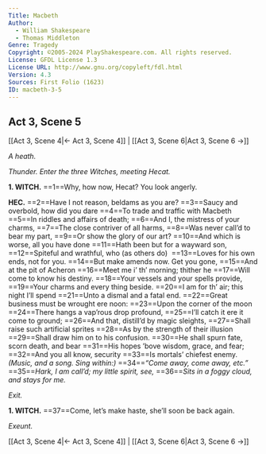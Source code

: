```yaml
---
Title: Macbeth
Author: 
  - William Shakespeare
  - Thomas Middleton
Genre: Tragedy
Copyright: ©2005-2024 PlayShakespeare.com. All rights reserved.
License: GFDL License 1.3
License URL: http://www.gnu.org/copyleft/fdl.html
Version: 4.3
Sources: First Folio (1623)
ID: macbeth-3-5
---
```


## Act 3, Scene 5
[[Act 3, Scene 4|← Act 3, Scene 4]] | [[Act 3, Scene 6|Act 3, Scene 6 →]]

*A heath.*

*Thunder. Enter the three Witches, meeting Hecat.*

**1. WITCH.**
==1==Why, how now, Hecat? You look angerly.

**HEC.**
==2==Have I not reason, beldams as you are?
==3==Saucy and overbold, how did you dare
==4==To trade and traffic with Macbeth
==5==In riddles and affairs of death;
==6==And I, the mistress of your charms,
==7==The close contriver of all harms,
==8==Was never call’d to bear my part,
==9==Or show the glory of our art?
==10==And which is worse, all you have done
==11==Hath been but for a wayward son,
==12==Spiteful and wrathful, who (as others do) 
==13==Loves for his own ends, not for you.
==14==But make amends now. Get you gone,
==15==And at the pit of Acheron
==16==Meet me i’ th’ morning; thither he
==17==Will come to know his destiny.
==18==Your vessels and your spells provide,
==19==Your charms and every thing beside.
==20==I am for th’ air; this night I’ll spend
==21==Unto a dismal and a fatal end.
==22==Great business must be wrought ere noon:
==23==Upon the corner of the moon
==24==There hangs a vap’rous drop profound,
==25==I’ll catch it ere it come to ground;
==26==And that, distill’d by magic sleights,
==27==Shall raise such artificial sprites
==28==As by the strength of their illusion
==29==Shall draw him on to his confusion.
==30==He shall spurn fate, scorn death, and bear
==31==His hopes ’bove wisdom, grace, and fear;
==32==And you all know, security
==33==Is mortals’ chiefest enemy.
*(Music, and a song. Sing within:)*
==34==*“Come away, come away, etc.”*
==35==*Hark, I am call’d; my little spirit, see,*
==36==*Sits in a foggy cloud, and stays for me.*

*Exit.*

**1. WITCH.**
==37==Come, let’s make haste, she’ll soon be back again.

*Exeunt.*

[[Act 3, Scene 4|← Act 3, Scene 4]] | [[Act 3, Scene 6|Act 3, Scene 6 →]]